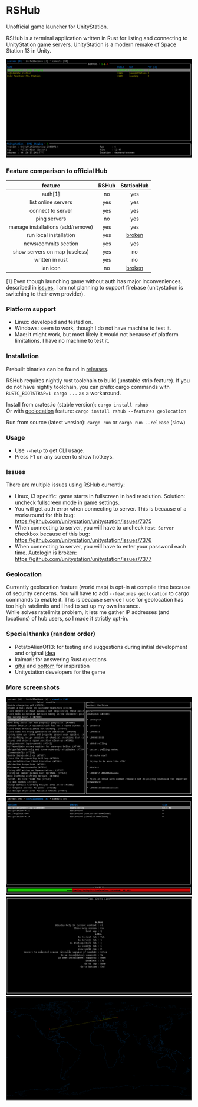 # RSHub
Unofficial game launcher for UnityStation.

RSHub is a terminal application written in Rust for listing and connecting to UnityStation game servers.
UnityStation is a modern remake of Space Station 13 in Unity.

![Server List](.assets/screenshots/servers.png)

### Feature comparison to official Hub
| feature | RSHub | StationHub |
|:---:|:---:|:---:|
| auth[1] | no | yes |
| list online servers | yes | yes |
| connect to server | yes | yes |
| ping servers | no | yes |
| manage installations (add/remove) | yes | yes |
| run local installation | yes | [broken](https://github.com/unitystation/stationhub/issues/128) |
| news/commits section | yes | yes |
| show servers on map (useless) | yes | no |
| written in rust | yes | no |
| ian icon | no | [broken](https://github.com/unitystation/stationhub/issues/111) |

[1] Even though launching game without auth has major inconveniences, described in [issues](#issues), I am not planning to support firebase (unitystation is switching to their own provider).

### Platform support
- Linux: developed and tested on.
- Windows: seem to work, though I do not have machine to test it.
- Mac: it might work, but most likely it would not because of platform limitations. I have no machine to test it.

### Installation
Prebuilt binaries can be found in [releases](https://github.com/Fogapod/rshub/releases).

RSHub requires nightly rust toolchain to build (unstable strip feature).
If you do not have nightly toolchain, you can prefix cargo commands with `RUSTC_BOOTSTRAP=1 cargo ...` as a workaround.

Install from crates.io (stable version): `cargo install rshub`  
Or with [geolocation](#geolocation) feature: `cargo install rshub --features geolocation`

Run from source (latest version):
`cargo run` or `cargo run --release` (slow)

### Usage
- Use `--help` to get CLI usage.
- Press F1 on any screen to show hotkeys.

### Issues
There are multiple issues using RSHub currently:
- Linux, i3 specific: game starts in fullscreen in bad resolution. Solution: uncheck fullscreen mode in game settings.
- You will get auth error when connecting to server. This is because of a workaround for this bug: https://github.com/unitystation/unitystation/issues/7375
- When connecting to server, you will have to uncheck `Host Server` checkbox because of this bug: https://github.com/unitystation/unitystation/issues/7376
- When connecting to server, you will have to enter your password each time. Autologin is broken: https://github.com/unitystation/unitystation/issues/7377

### Geolocation
Currently geolocation feature (world map) is opt-in at compile time because of security cencerns.
You will have to add `--features geolocation` to cargo commands to enable it.
This is because service I use for geolocation has too high ratelimits and I had to set up my own instance.  
While solves ratelimits problem, it lets me gather IP addresses (and locations) of hub users, so I made it strictly opt-in.

### Special thanks (random order)
- PotatoAlienOf13: for testing and suggestions during initial development and original [idea](https://github.com/PotatoAlienOf13/not-station-hub)
- kalmari: for answering Rust questions
- [gitui](https://github.com/extrawurst/gitui) and [bottom](https://github.com/ClementTsang/bottom) for inspiration
- Unitystation developers for the game

### More screenshots
![Commits](.assets/screenshots/commits.png)
![Download](.assets/screenshots/download.png)
![Shortcuts](.assets/screenshots/shortcuts.png)
![World](.assets/screenshots/world.png)

